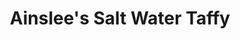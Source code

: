 ---
title: "Ainslee's Salt Water Taffy"
url: /depoe-bay/ainslees-salt-water-taffy/
shop: confectionery
---